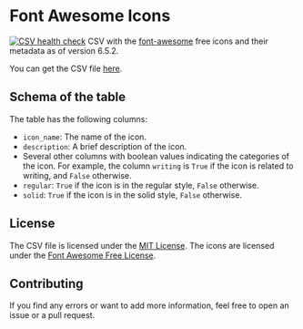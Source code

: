# Font Awesome Icons
[![CSV health check](https:://github.com/LucaCappelletti94/font-awesome-icon-csv/actions/workflows/csv.yml/badge.svg)](https:://github.com/LucaCappelletti94/font-awesome-icon-csv/actions)
CSV with the [font-awesome](https://fontawesome.com/) free icons and their metadata as of version 6.5.2.

You can get the CSV file [here](/font_awesome.csv).

## Schema of the table
The table has the following columns:

- `icon_name`: The name of the icon.
- `description`: A brief description of the icon.
- Several other columns with boolean values indicating the categories of the icon. For example, the column `writing` is `True` if the icon is related to writing, and `False` otherwise.
- `regular`: `True` if the icon is in the regular style, `False` otherwise.
- `solid`: `True` if the icon is in the solid style, `False` otherwise.

## License
The CSV file is licensed under the [MIT License](/LICENSE). The icons are licensed under the [Font Awesome Free License](https://fontawesome.com/license/free).

## Contributing
If you find any errors or want to add more information, feel free to open an issue or a pull request.